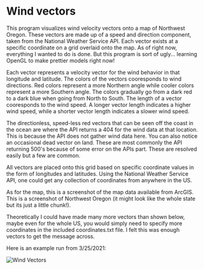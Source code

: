 # Wind vectors

This program visualizes wind velocity vectors onto a map of Northwest Oregon. These vectors are made up of a speed and direction component, taken from the National Weather Service API. Each vector exists at a specific coordinate on a grid overlaid onto the map. As of right now, everything I wanted to do is done. But this program is sort of ugly... learning OpenGL to make prettier models right now!

Each vector represents a velocity vector for the wind behavior in that longitude and latitude. The colors of the vectors cooresponds to wind directions. Red colors represent a more Northern angle while cooler colors represent a more Southern angle. The colors gradually go from a dark red to a dark blue when going from North to South. The length of a vector cooresponds to the wind speed. A longer vector length indicates a higher wind speed, while a shorter vector length indicates a slower wind speed.

The directionless, speed-less red vectors that can be seen off the coast in the ocean are where the API returns a 404 for the wind data at that location. This is because the API does not gather wind data here. You can also notice an occasional dead vector on land. These are most commonly the API returning 500's because of some error on the APIs part. These are resolved easily but a few are common.

All vectors are placed onto this grid based on specific coordinate values in the form of longitudes and latitudes. Using the National Weather Service API, one could get any collection of coordinates from anywhere in the US. 

As for the map, this is a screenshot of the map data available from ArcGIS. This is a screenshot of Northwest Oregon (it might look like the whole state but its just a little chunk!).

Theoretically I could have made many more vectors than shown below, maybe even for the whole US, you would simply need to specify more coordinates in the included coordinates.txt file. I felt this was enough vectors to get the message across.

Here is an example run from 3/25/2021:

![Wind Vectors](windVectors.png)
